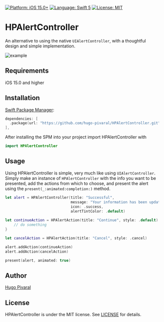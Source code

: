 <p>
<a href="https://developer.apple.com/ios" target="_blank"><img src="https://img.shields.io/badge/Platform-iOS_15+-blue.svg" alt="Platform: iOS 15.0+" /></a>
<a href="https://developer.apple.com/swift" target="_blank"><img src="https://img.shields.io/badge/Language-Swift_5-orange.svg" alt="Language: Swift 5" /></a>
<a href="https://github.com/hugo-pivaral/HPAlertController/blob/main/LICENSE" target="_blank"><img src="https://img.shields.io/badge/License-MIT-blueviolet.svg" alt="License: MIT" /></a>
</p>

# HPAlertController

An alternative to using the native `UIAlertController`, with a thoughtful design and simple implementation.

![example](https://user-images.githubusercontent.com/18062144/170870747-e64f68bc-0875-49e5-8e77-e8c053627934.png)

## Requirements
iOS 15.0 and higher

## Installation

<a href="https://swift.org/package-manager/" target="_blank">Swift Package Manager</a>:

```swift
dependencies: [
  .package(url: "https://github.com/hugo-pivaral/HPAlertController.git", .exact("1.0.0")),
],
```

After installing the SPM into your project import HPAlertController with

```swift
import HPAlertController
```

## Usage

Using HPAlertController is simple, very much like using `UIAlertController`. Simply make an instance of `HPAlertController` with the info you want to be presented, add the actions from which to choose, and present the alert using the `present(_:animated:completion:)` method.

```swift
let alert = HPAlertController(title: "Successful",
                              message: "Your information has been updated on our server.",
                              icon: .success,
                              alertTintColor: .default)
        
let continueAction = HPAlertAction(title: "Continue", style: .default) {
    // do something
}

let cancelAction = HPAlertAction(title: "Cancel", style: .cancel)

alert.addAction(continueAction)
alert.addAction(cancelAction)

present(alert, animated: true)
```


## Author

[Hugo Pivaral](https://hugop.dev)

## License

HPAlertController is under the MIT license. See [LICENSE](./LICENSE) for details.
